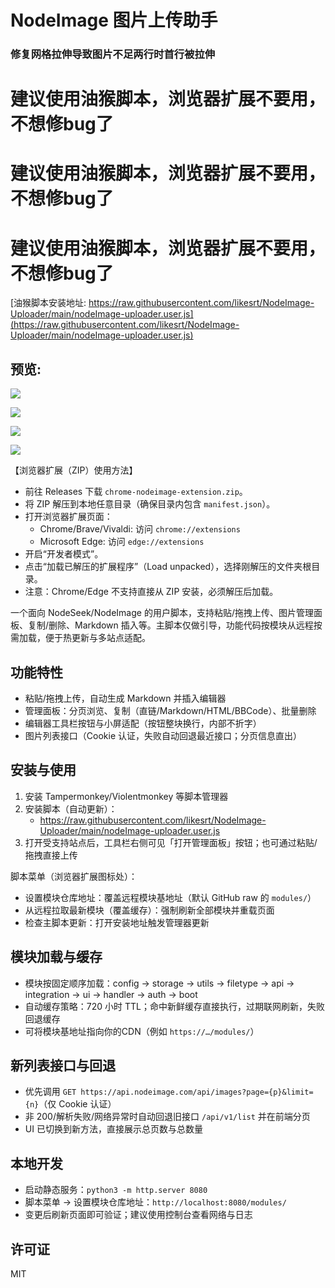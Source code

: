 # NodeImage 图片上传助手


### 修复网格拉伸导致图片不足两行时首行被拉伸

# 建议使用油猴脚本，浏览器扩展不要用，不想修bug了
# 建议使用油猴脚本，浏览器扩展不要用，不想修bug了
# 建议使用油猴脚本，浏览器扩展不要用，不想修bug了
[油猴脚本安装地址: https://raw.githubusercontent.com/likesrt/NodeImage-Uploader/main/nodeImage-uploader.user.js](https://raw.githubusercontent.com/likesrt/NodeImage-Uploader/main/nodeImage-uploader.user.js)

## 预览:
![](https://cdn.nodeimage.com/i/vc70vrnlieTNgDGCqQhUQj5QPhXBXUp1.png)


![](https://cdn.nodeimage.com/i/BCTrW5kFCZ4VnycBDi0CRt4n8CrfP01E.png)

![](https://cdn.nodeimage.com/i/jPAJJzaVSTTPlWhs6NmiVtV5IpNs9Hc4.png)

![](https://cdn.nodeimage.com/i/C0QgDhlnpzGkG3vk1Y3yu0S7NooopHGP.png)


【浏览器扩展（ZIP）使用方法】
- 前往 Releases 下载 `chrome-nodeimage-extension.zip`。
- 将 ZIP 解压到本地任意目录（确保目录内包含 `manifest.json`）。
- 打开浏览器扩展页面：
  - Chrome/Brave/Vivaldi: 访问 `chrome://extensions`
  - Microsoft Edge: 访问 `edge://extensions`
- 开启“开发者模式”。
- 点击“加载已解压的扩展程序”（Load unpacked），选择刚解压的文件夹根目录。
- 注意：Chrome/Edge 不支持直接从 ZIP 安装，必须解压后加载。

一个面向 NodeSeek/NodeImage 的用户脚本，支持粘贴/拖拽上传、图片管理面板、复制/删除、Markdown 插入等。主脚本仅做引导，功能代码按模块从远程按需加载，便于热更新与多站点适配。

## 功能特性
- 粘贴/拖拽上传，自动生成 Markdown 并插入编辑器
- 管理面板：分页浏览、复制（直链/Markdown/HTML/BBCode）、批量删除
- 编辑器工具栏按钮与小屏适配（按钮整块换行，内部不折字）
- 图片列表接口（Cookie 认证，失败自动回退最近接口；分页信息直出）

## 安装与使用
1) 安装 Tampermonkey/Violentmonkey 等脚本管理器
2) 安装脚本（自动更新）：
   - https://raw.githubusercontent.com/likesrt/NodeImage-Uploader/main/nodeImage-uploader.user.js
3) 打开受支持站点后，工具栏右侧可见「打开管理面板」按钮；也可通过粘贴/拖拽直接上传

脚本菜单（浏览器扩展图标处）：
- 设置模块仓库地址：覆盖远程模块基地址（默认 GitHub raw 的 `modules/`）
- 从远程拉取最新模块（覆盖缓存）：强制刷新全部模块并重载页面
- 检查主脚本更新：打开安装地址触发管理器更新

## 模块加载与缓存
- 模块按固定顺序加载：config → storage → utils → filetype → api → integration → ui → handler → auth → boot
- 自动缓存策略：720 小时 TTL；命中新鲜缓存直接执行，过期联网刷新，失败回退缓存
- 可将模块基地址指向你的CDN（例如 `https://…/modules/`）

## 新列表接口与回退
- 优先调用 `GET https://api.nodeimage.com/api/images?page={p}&limit={n}`（仅 Cookie 认证）
- 非 200/解析失败/网络异常时自动回退旧接口 `/api/v1/list` 并在前端分页
- UI 已切换到新方法，直接展示总页数与总数量

## 本地开发
- 启动静态服务：`python3 -m http.server 8080`
- 脚本菜单 → 设置模块仓库地址：`http://localhost:8080/modules/`
- 变更后刷新页面即可验证；建议使用控制台查看网络与日志

## 许可证
MIT
